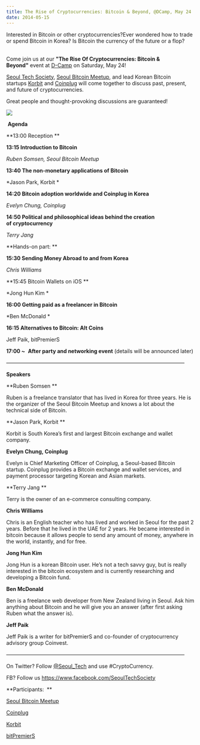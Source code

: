 ```yaml
---
title: The Rise of Cryptocurrencies: Bitcoin & Beyond, @DCamp, May 24
date: 2014-05-15
---
```


Interested in Bitcoin or other cryptocurrencies?Ever wondered how to
trade or spend Bitcoin in Korea? Is Bitcoin the currency of the future
or a flop?                             

Come join us at our **"The Rise Of Cryptocurrencies: Bitcoin &
Beyond"** event at [D-Camp](http://dcamp.kr/about_en) on Saturday, May
24!

[Seoul Tech Society](http://www.seoultechsociety.org/), [Seoul Bitcoin
Meetup](http://www.meetup.com/Seoul-Bitcoin-Meetup-%EC%84%9C%EC%9A%B8-%EB%B9%84%ED%8A%B8%EC%BD%94%EC%9D%B8-%EB%AA%A8%EC%9E%84/),
and lead Korean Bitcoin
startups [Korbit](https://www.korbit.co.kr/) and [Coinplug](https://www.coinplug.com/home.do) will
come together to discuss past, present, and future of cryptocurrencies. 

Great people and thought-provoking discussions are guaranteed!

![]({{images}}/bitcoin-poster.png)

 **Agenda**

**13:00 Reception **

**13:15 Introduction to Bitcoin** 

*Ruben Somsen, Seoul Bitcoin Meetup*

**13:40 The non-monetary applications of Bitcoin**

*Jason Park, Korbit * 

**14:20 Bitcoin adoption worldwide and Coinplug in Korea**

*Evelyn Chung, Coinplug*   

**14:50 Political and philosophical ideas behind the creation
of cryptocurrency**

*Terry Jang* 

**Hands-on part: **

**15:30 Sending Money Abroad to and from Korea**

*Chris Williams* 

**15:45 Bitcoin Wallets on iOS **

*Jong Hun Kim *

**16:00 Getting paid as a freelancer in Bitcoin**

*Ben McDonald *

**16:15 Alternatives to Bitcoin: Alt Coins**

Jeff Paik, bitPremierS

**17:00 \~**  **After party and networking event** (details will be
announced later)

——————————————————————————————————

**Speakers**

**Ruben Somsen **

Ruben is a freelance translator that has lived in Korea for three years.
He is the organizer of the Seoul Bitcoin Meetup and knows a lot about
the technical side of Bitcoin.

**Jason Park, Korbit **

Korbit is South Korea’s first and largest Bitcoin exchange and wallet
company.  

**Evelyn Chung, Coinplug** 

Evelyn is Chief Marketing Officer of Coinplug, a Seoul-based Bitcoin
startup. Coinplug provides a Bitcoin exchange and wallet services, and
payment processor targeting Korean and Asian markets. 

**Terry Jang **

Terry is the owner of an e-commerce consulting company.

**Chris Williams** 

Chris is an English teacher who has lived and worked in Seoul for the
past 2 years. Before that he lived in the UAE for 2 years. He became
interested in bitcoin because it allows people to send any amount of
money, anywhere in the world, instantly, and for free. 

**Jong Hun Kim** 

Jong Hun is a korean Bitcoin user. He’s not a tech savvy guy, but is
really interested in the bitcoin ecosystem and is currently researching
and developing a Bitcoin fund. 

**Ben McDonald** 

Ben is a freelance web developer from New Zealand living in Seoul. Ask
him anything about Bitcoin and he will give you an answer (after first
asking Ruben what the answer is).

**Jeff Paik**

Jeff Paik is a writer for bitPremierS and co-founder of cryptocurrency
advisory group Coinvest.

——————————————————————————————————

On Twitter?
Follow [@Seoul\_Tech](https://twitter.com/FutureTenseNow) and
use \#CryptoCurrency.

FB? Follow us <https://www.facebook.com/SeoulTechSociety>

**Participants:  **

[Seoul Bitcoin
Meetup](http://www.meetup.com/Seoul-Bitcoin-Meetup-%EC%84%9C%EC%9A%B8-%EB%B9%84%ED%8A%B8%EC%BD%94%EC%9D%B8-%EB%AA%A8%EC%9E%84/) 

[Coinplug](https://www.coinplug.com/home.do) 

[Korbit](https://www.korbit.co.kr/) 

[bitPremierS](http://www.bitpremiers.com/)


